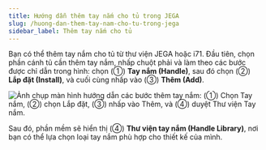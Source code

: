 ```yaml
---
title: Hướng dẫn thêm tay nắm cho tủ trong JEGA
slug: /huong-dan-them-tay-nam-cho-tu-trong-jega
sidebar_label: Thêm tay nắm cho tủ
---
```


Bạn có thể thêm tay nắm cho tủ từ thư viện JEGA hoặc i71. Đầu tiên, chọn phần cánh tủ cần thêm tay nắm, nhấp chuột phải và làm theo các bước được chỉ dẫn trong hình: chọn (①) **Tay nắm (Handle)**, sau đó chọn (②) **Lắp đặt (Install)**, và cuối cùng nhấp vào (③) **Thêm (Add)**.

![Ảnh chụp màn hình hướng dẫn các bước thêm tay nắm: (①) Chọn Tay nắm, (②) chọn Lắp đặt, (③) nhấp vào Thêm, và (④) duyệt Thư viện Tay nắm.](https://storage.googleapis.com/jegavn_kb/image_jegavn/357.1.jpg)

Sau đó, phần mềm sẽ hiển thị (④) **Thư viện tay nắm (Handle Library)**, nơi bạn có thể lựa chọn loại tay nắm phù hợp cho thiết kế của mình.